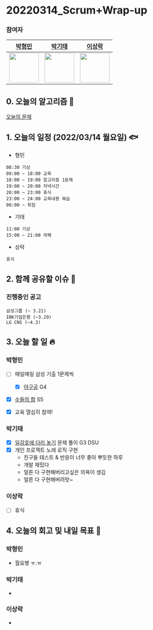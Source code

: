 # 20220314_Scrum+Wrap-up

### 참여자

| [박형민](https://github.com/npnppn)  | [박기태](https://github.com/idiot-kitto)   | [이상락](https://github.com/SangRakee)  |
| :------: | :------: | :------:
|<img src="https://github.com/npnppn.png" width="80"> | <img src="https://github.com/idiot-kitto.png" width="80">|<img src="https://github.com/SangRakee.png" width="80">

## 0. 오늘의 알고리즘 🎈
[오늘의 문제](
https://github.com/tony9402/baekjoon/blob/main/picked.md) 


## 1. 오늘의 일정 (2022/03/14 월요일) 🐟

- 형민
```
08:30 기상
09:00 ~ 18:00 교육
18:00 ~ 19:00 알고리즘 1문제
19:00 ~ 20:00 저녁시간
20:00 ~ 23:00 휴식
23:00 ~ 24:00 교육내용 복습
00:00 ~ 취침
```

- 기태
```
11:00 기상
15:00 ~ 21:00 까페
```

- 상락
```
휴식
```

## 2. 함께 공유할 이슈 💌



### 진행중인 공고
```
삼성그룹 (~ 3.21)
IBK기업은행 (~3.29)
LG CNS (~4.3)
```



## 3. 오늘 할 일 🔥



### 박형민
- [ ] 매일매일 삼성 기출 1문제씩
    - [x] [야구공](https://www.acmicpc.net/problem/17281) G4
- [x] [수들의 합](https://www.acmicpc.net/problem/2018) S5
- [x] 교육 열심히 참여!




### 박기태
- [x] [일감호에 다리 놓기](https://www.acmicpc.net/problem/17490) 문제 풀이 G3 DSU
- [x] 개인 프로젝트 노래 로직 구현
    - 친구들 테스트 & 반응이 너무 좋아 뿌듯한 하루
    - 개발 재밌다 
    - 얼른 다 구현해버리고싶은 의욕이 생김
    - 얼른 다 구현해버려랏~

### 이상락
- [ ] 휴식




## 4. 오늘의 회고 및 내일 목표 🎈



### 박형민

- 월요병 ㅠ.ㅠ


### 박기태

- 


### 이상락

- 

